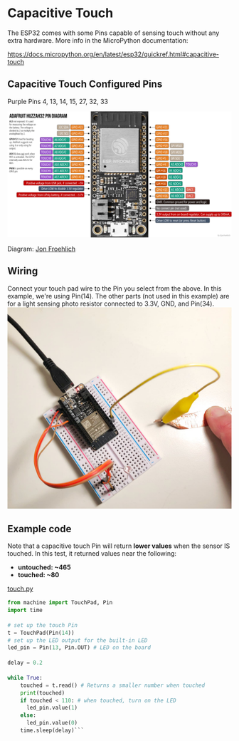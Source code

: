 # Capacitive Touch

The ESP32 comes with some Pins capable of sensing touch without any extra hardware. More info in the MicroPython documentation:

https://docs.micropython.org/en/latest/esp32/quickref.html#capacitive-touch

## Capacitive Touch Configured Pins
Purple Pins 4, 13, 14, 15, 27, 32, 33

<img src="AdafruitHuzzah32PinDiagram.png" width="800">

Diagram: [Jon Froehlich](https://makeabilitylab.github.io/physcomp/esp32/esp32.html)

## Wiring
Connect your touch pad wire to the Pin you select from the above. In this example, we're using Pin(14). The other parts (not used in this example) are for a light sensing photo resistor connected to 3.3V, GND, and Pin(34).
<img src="cap_touch.jpg" width="600">

## Example code

Note that a capacitive touch Pin will return **lower values** when the sensor IS touched. In this test, it returned values near the following:

- **untouched: ~465**
- **touched: ~80**

[touch.py](../examples/touch.py)

```Python
from machine import TouchPad, Pin
import time

# set up the touch Pin
t = TouchPad(Pin(14))
# set up the LED output for the built-in LED
led_pin = Pin(13, Pin.OUT) # LED on the board

delay = 0.2

while True:
    touched = t.read() # Returns a smaller number when touched
    print(touched)
    if touched < 110: # when touched, turn on the LED
      led_pin.value(1)
    else:
      led_pin.value(0)
    time.sleep(delay)```
